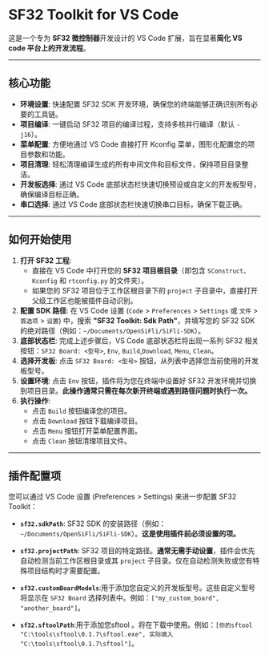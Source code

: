 # SF32 Toolkit for VS Code

这是一个专为 **SF32 微控制器**开发设计的 VS Code 扩展，旨在显著**简化 VS code 平台上的开发流程**。

---

## 核心功能

* **环境设置**: 快速配置 SF32 SDK 开发环境，确保您的终端能够正确识别所有必要的工具链。
* **项目编译**: 一键启动 SF32 项目的编译过程，支持多核并行编译（默认 `-j16`）。
* **菜单配置**: 方便地通过 VS Code 直接打开 Kconfig 菜单，图形化配置您的项目参数和功能。
* **项目清理**: 轻松清理编译生成的所有中间文件和目标文件，保持项目目录整洁。
* **开发板选择**: 通过 VS Code 底部状态栏快速切换预设或自定义的开发板型号，确保编译目标正确。
* **串口选择**: 通过 VS Code 底部状态栏快速切换串口目标，确保下载正确。

---

## 如何开始使用

1.  **打开 SF32 工程**:
    * 直接在 VS Code 中打开您的 **SF32 项目根目录**（即包含 `SConstruct`、`Kconfig` 和 `rtconfig.py` 的文件夹）。
    * 如果您的 SF32 项目位于工作区根目录下的 `project` 子目录中，直接打开父级工作区也能被插件自动识别。
2.  **配置 SDK 路径**: 在 VS Code 设置 (`Code` > `Preferences` > `Settings` 或 `文件` > `首选项` > `设置`) 中，搜索 **"SF32 Toolkit: Sdk Path"**，并填写您的 SF32 SDK 的绝对路径（例如：`~/Documents/OpenSiFli/SiFli-SDK`）。
3.  **底部状态栏**: 完成上述步骤后，VS Code 底部状态栏将出现一系列 SF32 相关按钮：`SF32 Board: <型号>`, `Env`, `Build`,`Download`, `Menu`, `Clean`。
4.  **选择开发板**: 点击 `SF32 Board: <型号>` 按钮，从列表中选择您当前使用的开发板型号。
5.  **设置环境**: 点击 `Env` 按钮，插件将为您在终端中设置好 SF32 开发环境并切换到项目目录。**此操作通常只需在每次新开终端或遇到路径问题时执行一次。**
6.  **执行操作**:
    * 点击 `Build` 按钮编译您的项目。
    * 点击 `Download` 按钮下载编译项目。
    * 点击 `Menu` 按钮打开菜单配置界面。
    * 点击 `Clean` 按钮清理项目文件。

---

## 插件配置项

您可以通过 VS Code 设置 (Preferences > Settings) 来进一步配置 SF32 Toolkit：

* **`sf32.sdkPath`**: SF32 SDK 的安装路径（例如：`~/Documents/OpenSiFli/SiFli-SDK`）。**这是使用插件前必须设置的项。**
* **`sf32.projectPath`**: SF32 项目的特定路径。**通常无需手动设置**，插件会优先自动检测当前工作区根目录或其 `project` 子目录。仅在自动检测失败或您有特殊项目结构时才需要配置。
* **`sf32.customBoardModels`**:用于添加您自定义的开发板型号。这些自定义型号将显示在 `SF32 Board` 选择列表中。例如：`["my_custom_board", "another_board"]`。

* **`sf32.sftoolPath`**:用于添加您sftool 。将在下载中使用。例如：`[你的sftool "C:\tools\sftool\0.1.7\sftool.exe", 实际填入 "C:\tools\sftool\0.1.7\sftool"]`。